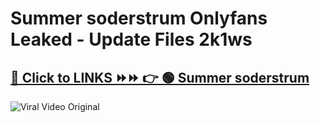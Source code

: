 
 # Summer soderstrum Onlyfans Leaked - Update Files 2k1ws

## <h2><a href="https://clipsfans.com/Summer_soderstrum&ref=git">🔗 Click to LINKS ⏩⏩ 👉 🟢 Summer soderstrum </a></h2>

<a href="https://clipsfans.com/Summer_soderstrum&ref=git" rel="nofollow" data-target="animated-image.originalLink"><img src="https://i.ibb.co.com/xMMVF88/686577567.gif" alt="Viral Video Original" style="max-width: 100%; display: inline-block;" data-target="animated-image.originalImage"></a>

